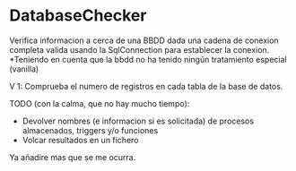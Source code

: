 # DatabaseChecker
Verifica informacion a cerca de una BBDD dada una cadena de conexion completa valida usando la SqlConnection para establecer la conexion.
*Teniendo en cuenta que la bbdd no ha tenido ningún tratamiento especial (vanilla)

V 1: 
  Comprueba el numero de registros en cada tabla de la base de datos.

TODO (con la calma, que no hay mucho tiempo): 
  - Devolver nombres (e informacion si es solicitada) de procesos almacenados, triggers y/o funciones
  - Volcar resultados en un fichero

Ya añadire mas que se me ocurra. 
